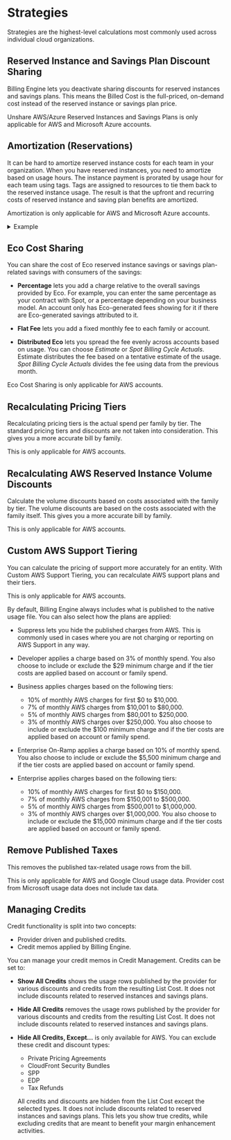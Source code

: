 <meta name="robots" content="noindex">

# Strategies 

Strategies are the highest-level calculations most commonly used across individual cloud organizations.

## Reserved Instance and Savings Plan Discount Sharing

Billing Engine lets you deactivate sharing discounts for reserved instances and savings plans. This means the Billed Cost is the full-priced, on-demand cost instead of the reserved instance or savings plan price.

Unshare AWS/Azure Reserved Instances and Savings Plans is only applicable for AWS and Microsoft Azure accounts.

## Amortization (Reservations)
It can be hard to amortize reserved instance costs for each team in your organization. When you have reserved instances, you need to amortize based on usage hours. The instance payment is prorated by usage hour for each team using tags. Tags are assigned to resources to tie them back to the reserved instance usage. The result is that the upfront and recurring costs of reserved instance and saving plan benefits are amortized.

Amortization is only applicable for AWS and Microsoft Azure accounts.


 <details>
   <summary markdown="span">Example</summary>

   A payer account has purchased 1,000 reserved instances with an upfront amortized fee of $1,000 per month. There are 500 instances running 24/7 for the month across the consolidated billing family.

   One payee is using 100 instances running 24/7 for the month. That payee is allocated $200 per month of reserved instance upfront fees: 
   <i>$1,000 / 500 total instances x 100 instances used = $200</i>
   
 </details>

## Eco Cost Sharing

You can share the cost of Eco reserved instance savings or savings plan-related savings with consumers of the savings:

* **Percentage** lets you add a charge relative to the overall savings provided by Eco. For example, you can enter the same percentage as your contract with Spot, or a percentage depending on your business model.
  An account only has Eco-generated fees showing for it if there are Eco-generated savings attributed to it.

* **Flat Fee** lets you add a fixed monthly fee to each family or account.
* **Distributed Eco** lets you spread the fee evenly across accounts based on usage. You can choose <i>Estimate</i> or <i>Spot Billing Cycle Actuals</i>. Estimate distributes the fee based on a tentative estimate of the usage. <i>Spot Billing Cycle Actuals</i> divides the fee using data from the previous month.

Eco Cost Sharing is only applicable for AWS accounts.

## Recalculating Pricing Tiers

Recalculating pricing tiers is the actual spend per family by tier. The standard pricing tiers and discounts are not taken into consideration. This gives you a more accurate bill by family.

This is only applicable for AWS accounts.

## Recalculating AWS Reserved Instance Volume Discounts

Calculate the volume discounts based on costs associated with the family by tier. The volume discounts are based on the costs associated with the family itself. This gives you a more accurate bill by family.

This is only applicable for AWS accounts.

## Custom AWS Support Tiering

You can calculate the pricing of support more accurately for an entity. With Custom AWS Support Tiering, you can recalculate AWS support plans and their tiers.

This is only applicable for AWS accounts.

By default, Billing Engine always includes what is published to the native usage file. You can also select how the plans are applied:

* Suppress lets you hide the published charges from AWS. This is commonly used in cases where you are not charging or reporting on AWS Support in any way. 

* Developer applies a charge based on 3% of monthly spend.
  You also choose to include or exclude the $29 minimum charge and if the tier costs are applied based on account or family spend.

* Business applies charges based on the following tiers:
  * 10% of monthly AWS charges for first $0 to $10,000.
  * 7% of monthly AWS charges from $10,001 to $80,000.
  * 5% of monthly AWS charges from $80,001 to $250,000.
  * 3% of monthly AWS charges over $250,000.
  You also choose to include or exclude the $100 minimum charge and if the tier costs are applied based on account or family spend.

* Enterprise On-Ramp applies a charge based on 10% of monthly spend.
  You also choose to include or exclude the $5,500 minimum charge and if the tier costs are applied based on account or family spend.

* Enterprise applies charges based on the following tiers:
  * 10% of monthly AWS charges for first $0 to $150,000.
  * 7% of monthly AWS charges from $150,001 to $500,000.
  * 5% of monthly AWS charges from $500,001 to $1,000,000.
  * 3% of monthly AWS charges over $1,000,000.
  You also choose to include or exclude the $15,000 minimum charge and if the tier costs are applied based on account or family spend.

## Remove Published Taxes

This removes the published tax-related usage rows from the bill.

This is only applicable  for AWS and Google Cloud usage data. Provider cost from Microsoft usage data does not include tax data.

## Managing Credits

Credit functionality is split into two concepts:

* Provider driven and published credits.
* Credit memos applied by Billing Engine.

You can manage your credit memos in Credit Management. Credits can be set to:

* **Show All Credits** shows the usage rows published by the provider for various discounts and credits from the resulting List Cost.  It does not include discounts related to reserved instances and savings plans.

* **Hide All Credits** removes the usage rows published by the provider for various discounts and credits from the resulting List Cost.  It does not include discounts related to reserved instances and savings plans.

* **Hide All Credits, Except…** is only available for AWS. You can exclude these credit and discount types:

  * Private Pricing Agreements
  * CloudFront Security Bundles
  * SPP
  * EDP
  * Tax Refunds

  All credits and discounts are hidden from the List Cost except the selected types. It does not include discounts related to reserved instances and savings plans. This lets you show true credits, while excluding credits that are meant to benefit your margin enhancement activities.
